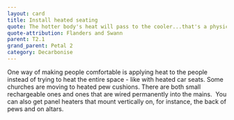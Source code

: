 ```yaml
---
layout: card
title: Install heated seating
quote: The hotter body's heat will pass to the cooler...that's a physical law!
quote-attribution: Flanders and Swann
parent: T2.1
grand_parent: Petal 2
category: Decarbonise
---
```


One way of making people comfortable is applying heat to the people instead of trying to heat the entire space - like with heated car seats. Some churches are moving to heated pew cushions. There are both small rechargeable ones and ones that are wired permanently into the mains.  You can also get panel heaters that mount vertically on, for instance, the back of pews and on altars.

